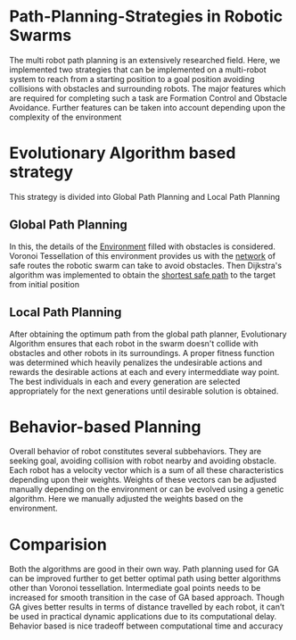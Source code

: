 # Path-Planning-Strategies in Robotic Swarms
The multi robot path planning is an extensively researched field. Here, we implemented two strategies that can be implemented on a multi-robot system to reach from a starting position to a goal position avoiding collisions with obstacles and surrounding robots. The major features which are required for completing such a task are Formation Control and Obstacle Avoidance. Further features can be taken into account depending upon the complexity of the environment
# Evolutionary Algorithm based strategy
This strategy is divided into Global Path Planning and Local Path Planning
## Global Path Planning
In this, the details of the [Environment](/Images/Environment.jpg) filled with obstacles is considered. Voronoi Tessellation of this environment provides us with the [network](/Images/Tessellated.jpg) of safe routes the robotic swarm can take to avoid obstacles. Then Dijkstra's algorithm was implemented to obtain the [shortest safe path](/Images/shortest_safe.jpg) to the target from initial position
## Local Path Planning
After obtaining the optimum path from the global path planner, Evolutionary Algorithm ensures that each robot in the swarm doesn't collide with obstacles and other robots in its surroundings. A proper fitness function was determined which heavily penalizes the undesirable actions and rewards the desirable actions at each and every intermeddiate way point. The best individuals in each and every generation are selected appropriately for the next generations until desirable solution is obtained. 
# Behavior-based Planning
Overall behavior of robot constitutes several subbehaviors. They are seeking goal, avoiding collision with robot nearby and avoiding obstacle. Each robot has a velocity vector which is a sum of all these characteristics depending upon their weights. Weights of these vectors can be adjusted manually depending on the environment or can be evolved using
a genetic algorithm. Here we manually adjusted the weights based on the environment.
# Comparision
Both the algorithms are good in their own way. Path planning used for GA can be improved further to get better optimal path using better algorithms other than Voronoi tessellation. Intermediate goal points needs to be increased for smooth transition in the case of GA based approach. Though GA gives better results in terms of distance travelled by each robot, it can’t be used in practical dynamic applications due to its computational delay.  Behavior based is nice tradeoff between computational time and accuracy
